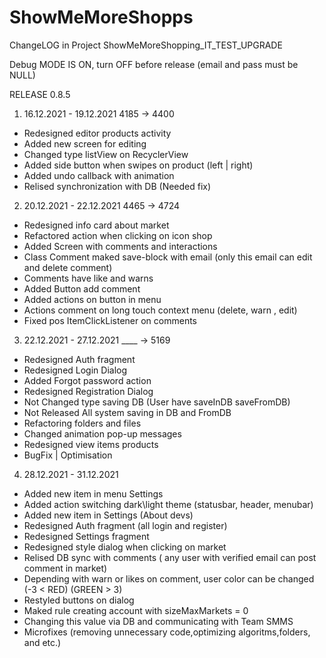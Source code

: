 # ShowMeMoreShopps
ChangeLOG in Project ShowMeMoreShopping_IT_TEST_UPGRADE

Debug MODE IS ON, turn OFF before release (email and pass must be NULL)

RELEASE 0.8.5 

1. 16.12.2021 - 19.12.2021 				4185 -> 4400 
- Redesigned editor products activity
- Added new screen for editing
- Changed type listView on RecyclerView
- Added side button when swipes on product (left | right)
- Added undo callback with animation
- Relised synchronization with DB (Needed fix)

2. 20.12.2021 - 22.12.2021				4465 -> 4724
- Redesigned info card about market
- Refactored action when clicking on icon shop
- Added Screen with comments and interactions
- Class Comment maked save-block with email (only this email can edit and delete comment)
- Comments have like and warns
- Added Button add comment
- Added actions on button in menu
- Actions comment on long touch context menu (delete, warn , edit)
- Fixed pos ItemClickListener on comments

3. 22.12.2021 -  27.12.2021				 ____ -> 5169
- Redesigned Auth fragment
- Redesigned Login Dialog 
- Added Forgot password action
- Redesigned Registration Dialog
- Not Changed type saving DB (User have saveInDB saveFromDB)
- Not Released All system saving in DB and FromDB
- Refactoring folders and files
- Changed animation pop-up messages 
- Redesigned view items products
- BugFix | Optimisation

4. 28.12.2021 - 31.12.2021
- Added new item in menu Settings
- Added action switching dark\light theme (statusbar, header, menubar)
- Added new item in Settings (About devs)
- Redesigned Auth fragment (all login and register)
- Redesigned Settings fragment
- Redesigned style dialog when clicking on market
- Relised DB sync with comments ( any user with verified email can post comment in market) 
- Depending with warn or likes on comment, user color can be changed (-3 < RED) (GREEN > 3) 
- Restyled buttons on dialog
- Maked rule creating account with sizeMaxMarkets = 0
- Changing this value via DB and communicating with Team SMMS
- Microfixes (removing unnecessary code,optimizing algoritms,folders, and etc.)

